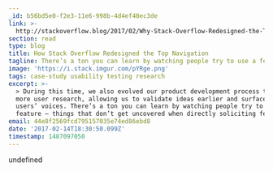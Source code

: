 ```yaml
---
_id: b56bd5e0-f2e3-11e6-998b-4d4ef40ec3de
link: >-
  http://stackoverflow.blog/2017/02/Why-Stack-Overflow-Redesigned-the-Top-Navigation/
section: read
type: blog
title: How Stack Overflow Redesigned the Top Navigation
tagline: There’s a ton you can learn by watching people try to use a feature
image: 'https://i.stack.imgur.com/pYRge.png'
tags: case-study usability testing research
excerpt: >-
  > During this time, we also evolved our product development process to include
  more user research, allowing us to validate ideas earlier and surface more
  users’ voices. There’s a ton you can learn by watching people try to use a
  feature — things that don’t get uncovered when directly soliciting feedback.
email: 44e8f2569fcd795157035e74ed86ebd8
date: '2017-02-14T18:30:50.099Z'
timestamp: 1487097050
---
```

undefined
